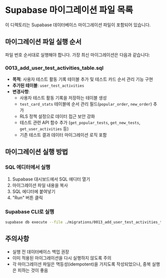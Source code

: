 # Supabase 마이그레이션 파일 목록

이 디렉토리는 Supabase 데이터베이스 마이그레이션 파일이 포함되어 있습니다.

## 마이그레이션 파일 실행 순서

파일 번호 순서대로 실행해야 합니다. 가장 최신 마이그레이션은 다음과 같습니다:

### 0013_add_user_test_activities_table.sql

- **목적**: 사용자 테스트 활동 기록 테이블 추가 및 테스트 카드 순서 관리 기능 구현
- **추가된 테이블**: `user_test_activities`
- **변경사항**:
  - 사용자 테스트 활동 기록을 저장하는 테이블 생성
  - `test_card_stats` 테이블에 순서 관리 필드(`popular_order`, `new_order`) 추가
  - RLS 정책 설정으로 데이터 접근 보안 강화
  - 테스트 관련 API 함수 추가 (`get_popular_tests`, `get_new_tests`, `get_user_activities` 등)
  - 기존 테스트 결과 데이터 마이그레이션 로직 포함

## 마이그레이션 실행 방법

### SQL 에디터에서 실행

1. Supabase 대시보드에서 SQL 에디터 열기
2. 마이그레이션 파일 내용을 복사
3. SQL 에디터에 붙여넣기
4. "Run" 버튼 클릭

### Supabase CLI로 실행

```bash
supabase db execute --file ./migrations/0013_add_user_test_activities_table.sql
```

## 주의사항

- 실행 전 데이터베이스 백업 권장
- 이미 적용된 마이그레이션을 다시 실행하지 않도록 주의
- 각 마이그레이션 파일은 멱등성(idempotent)을 가지도록 작성되었으나, 중복 실행은 피하는 것이 좋음 